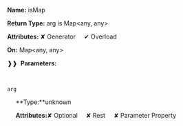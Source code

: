 **Name:** isMap

**Return Type:** arg is Map<any, any>

**Attributes:** ✘ Generator&nbsp;&nbsp;&nbsp;&nbsp;&nbsp;✔ Overload

**On:** Map<any, any>

❱❱&nbsp;&nbsp;**Parameters:**

&nbsp;&nbsp;&nbsp;&nbsp;&nbsp;
```
arg
```

&nbsp;&nbsp;&nbsp;&nbsp;&nbsp;**Type:**unknown

&nbsp;&nbsp;&nbsp;&nbsp;&nbsp;**Attributes:**✘ Optional&nbsp;&nbsp;&nbsp;&nbsp;&nbsp;✘ Rest&nbsp;&nbsp;&nbsp;&nbsp;&nbsp;✘ Parameter Property


